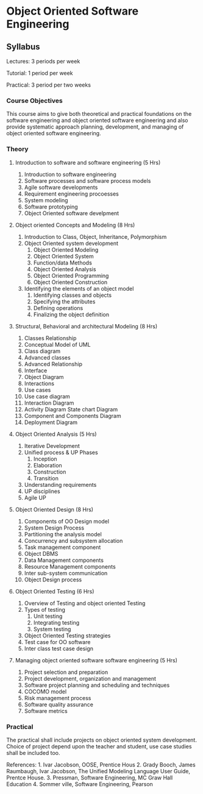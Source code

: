 # Object Oriented Software Engineering
## Syllabus


Lectures: 3 periods per week

Tutorial: 1 period per week

Practical: 3 period per two weeks

### Course Objectives

This course aims to give both theoretical and practical foundations on the software engineering and object oriented software engineering and also provide systematic approach planning, development, and managing of object oriented software engineering.

### Theory

1. Introduction to software and software engineering (5 Hrs)
    1. Introduction to software engineering
    2. Software processes and software process models
    3. Agile software developments
    4. Requirement engineering procoesses
    5. System modeling
    6. Software prototyping
    7. Object Oriented software develpment

2. Object oriented Concepts and Modeling (8 Hrs)
    1. Introduction to Class, Object, Inheritance, Polymorphism
    2. Object Oriented system development
        1. Object Oriented Modeling
        2. Object Oriented System
        3. Function/data Methods
        4. Object Oriented Analysis
        5. Object Oriented Programming
        6. Object Oriented Construction
    3. Identifying the elements of an object model
        1. Identifying classes and objects
        2. Specifying the attributes
        3. Defining operations
        4. Finalizing the object definition

3. Structural, Behavioral and architectural Modeling (8 Hrs)
    1. Classes Relationship
    2. Conceptual Model of UML
    3. Class diagram
    4. Advanced classes
    5. Advanced Relationship
    6. Interface
    7. Object Diagram
    8. Interactions
    9. Use cases
    10. Use case diagram
    11. Interaction Diagram
    12. Activity Diagram State chart Diagram
    13. Component and Components Diagram
    14. Deployment Diagram

4. Object Oriented Analysis (5 Hrs)
    1. Iterative Development
    2. Unified process & UP Phases
        1. Inception
        2. Elaboration
        3. Construction
        4. Transition
    3. Understanding requirements
    4. UP disciplines
    5. Agile UP

5. Object Oriented Design (8 Hrs)
    1. Components of OO Design model
    2. System Design Process
    3. Partitioning the analysis model
    4. Concurrency and subsystem allocation
    5. Task management component
    6. Object DBMS
    7. Data Management components
    8. Resource Management components
    9. Inter sub-system communication
    10. Object Design process

6. Object Oriented Testing (6 Hrs)
    1. Overview of Testing and object oriented Testing
    2. Types of testing
        1. Unit testing
        2. Integrating testing
        3. System testing
    3. Object Oriented Testing strategies
    4. Test case for OO software
    5. Inter class test case design

7. Managing object oriented software software engineering (5 Hrs)
    1. Project selection and preparation
    2. Project development, organization and management
    3. Software project planning and scheduling and techniques
    4. COCOMO model
    5. Risk management process
    6. Software quality assurance
    7. Software metrics

### Practical
The practical shall include projects on object oriented system development. Choice of project depend upon the teacher and student, use case studies shall be included too.

References:
    1. Ivar Jacobson, OOSE, Prentice Hous
    2. Grady Booch, James Raumbaugh, Ivar Jacobson, The Unified Modeling Language User Guide, Prentce House.
    3. Pressman, Software Engineering, MC Graw Hall Education
    4. Sommer ville, Software Engineering, Pearson

